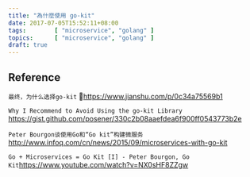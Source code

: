 ```yaml
---
title: "為什麼使用 go-kit"
date: 2017-07-05T15:52:11+08:00
tags:        [ "microservice", "golang" ]
topics:      [ "microservice", "golang" ]
draft: true
---
```

## Reference
`最终，为什么选择go-kit` <https://www.jianshu.com/p/0c34a75569b1>  

`Why I Recommend to Avoid Using the go-kit Library` <https://gist.github.com/posener/330c2b08aaefdea6f900ff0543773b2e>  

`Peter Bourgon谈使用Go和“Go kit”构建微服务`<http://www.infoq.com/cn/news/2015/09/microservices-with-go-kit>

`Go + Microservices = Go Kit [I] - Peter Bourgon, Go Kit`<https://www.youtube.com/watch?v=NX0sHF8ZZgw>
